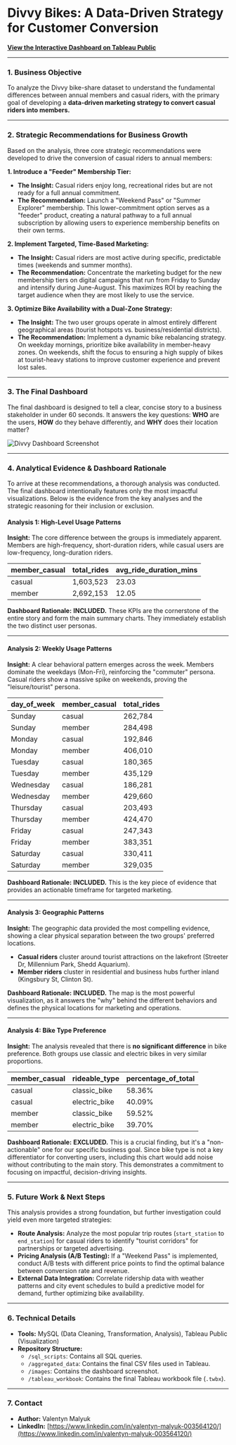 # Divvy Bikes: A Data-Driven Strategy for Customer Conversion

**[View the Interactive Dashboard on Tableau Public](https://public.tableau.com/app/profile/valeryn.malyuk/viz/divvy-bikeshare-analysis/DivyBikes#1)**

---

### 1. Business Objective

To analyze the Divvy bike-share dataset to understand the fundamental differences between annual members and casual riders, with the primary goal of developing a **data-driven marketing strategy to convert casual riders into members.**

---

### 2. Strategic Recommendations for Business Growth

Based on the analysis, three core strategic recommendations were developed to drive the conversion of casual riders to annual members:

**1. Introduce a "Feeder" Membership Tier:**
   - **The Insight:** Casual riders enjoy long, recreational rides but are not ready for a full annual commitment.
   - **The Recommendation:** Launch a "Weekend Pass" or "Summer Explorer" membership. This lower-commitment option serves as a "feeder" product, creating a natural pathway to a full annual subscription by allowing users to experience membership benefits on their own terms.

**2. Implement Targeted, Time-Based Marketing:**
   - **The Insight:** Casual riders are most active during specific, predictable times (weekends and summer months).
   - **The Recommendation:** Concentrate the marketing budget for the new membership tiers on digital campaigns that run from Friday to Sunday and intensify during June-August. This maximizes ROI by reaching the target audience when they are most likely to use the service.

**3. Optimize Bike Availability with a Dual-Zone Strategy:**
   - **The Insight:** The two user groups operate in almost entirely different geographical areas (tourist hotspots vs. business/residential districts).
   - **The Recommendation:** Implement a dynamic bike rebalancing strategy. On weekday mornings, prioritize bike availability in member-heavy zones. On weekends, shift the focus to ensuring a high supply of bikes at tourist-heavy stations to improve customer experience and prevent lost sales.

---

### 3. The Final Dashboard

The final dashboard is designed to tell a clear, concise story to a business stakeholder in under 60 seconds. It answers the key questions: **WHO** are the users, **HOW** do they behave differently, and **WHY** does their location matter?

![Divvy Dashboard Screenshot](https://github.com/valentinbergm/divvy-bikeshare-analysis/assets/99516887/e4195a01-d6d0-49bd-84b9-db1cf81638b8)

---

### 4. Analytical Evidence & Dashboard Rationale

To arrive at these recommendations, a thorough analysis was conducted. The final dashboard intentionally features only the most impactful visualizations. Below is the evidence from the key analyses and the strategic reasoning for their inclusion or exclusion.

#### **Analysis 1: High-Level Usage Patterns**
**Insight:** The core difference between the groups is immediately apparent. Members are high-frequency, short-duration riders, while casual users are low-frequency, long-duration riders.

| member_casual | total_rides | avg_ride_duration_mins |
| :------------ | :---------- | :--------------------- |
| casual        | 1,603,523   | 23.03                  |
| member        | 2,692,153   | 12.05                  |

**Dashboard Rationale:** **INCLUDED.** These KPIs are the cornerstone of the entire story and form the main summary charts. They immediately establish the two distinct user personas.

---

#### **Analysis 2: Weekly Usage Patterns**
**Insight:** A clear behavioral pattern emerges across the week. Members dominate the weekdays (Mon-Fri), reinforcing the "commuter" persona. Casual riders show a massive spike on weekends, proving the "leisure/tourist" persona.

| day_of_week | member_casual | total_rides |
| :---------- | :------------ | :---------- |
| Sunday      | casual        | 262,784     |
| Sunday      | member        | 284,498     |
| Monday      | casual        | 192,846     |
| Monday      | member        | 406,010     |
| Tuesday     | casual        | 180,365     |
| Tuesday     | member        | 435,129     |
| Wednesday   | casual        | 186,281     |
| Wednesday   | member        | 429,660     |
| Thursday    | casual        | 203,493     |
| Thursday    | member        | 424,470     |
| Friday      | casual        | 247,343     |
| Friday      | member        | 383,351     |
| Saturday    | casual        | 330,411     |
| Saturday    | member        | 329,035     |

**Dashboard Rationale:** **INCLUDED.** This is the key piece of evidence that provides an actionable timeframe for targeted marketing.

---

#### **Analysis 3: Geographic Patterns**
**Insight:** The geographic data provided the most compelling evidence, showing a clear physical separation between the two groups' preferred locations.
-   **Casual riders** cluster around tourist attractions on the lakefront (Streeter Dr, Millennium Park, Shedd Aquarium).
-   **Member riders** cluster in residential and business hubs further inland (Kingsbury St, Clinton St).

**Dashboard Rationale:** **INCLUDED.** The map is the most powerful visualization, as it answers the "why" behind the different behaviors and defines the physical locations for marketing and operations.

---

#### **Analysis 4: Bike Type Preference**
**Insight:** The analysis revealed that there is **no significant difference** in bike preference. Both groups use classic and electric bikes in very similar proportions.

| member_casual | rideable_type | percentage_of_total |
| :------------ | :------------ | :------------------ |
| casual        | classic_bike  | 58.36%              |
| casual        | electric_bike | 40.09%              |
| member        | classic_bike  | 59.52%              |
| member        | electric_bike | 39.70%              |

**Dashboard Rationale:** **EXCLUDED.** This is a crucial finding, but it's a "non-actionable" one for our specific business goal. Since bike type is not a key differentiator for converting users, including this chart would add noise without contributing to the main story. This demonstrates a commitment to focusing on impactful, decision-driving insights.

---

### 5. Future Work & Next Steps

This analysis provides a strong foundation, but further investigation could yield even more targeted strategies:

*   **Route Analysis:** Analyze the most popular trip routes (`start_station` to `end_station`) for casual riders to identify "tourist corridors" for partnerships or targeted advertising.
*   **Pricing Analysis (A/B Testing):** If a "Weekend Pass" is implemented, conduct A/B tests with different price points to find the optimal balance between conversion rate and revenue.
*   **External Data Integration:** Correlate ridership data with weather patterns and city event schedules to build a predictive model for demand, further optimizing bike availability.

---

### 6. Technical Details

*   **Tools:** MySQL (Data Cleaning, Transformation, Analysis), Tableau Public (Visualization)
*   **Repository Structure:**
    -   `/sql_scripts`: Contains all SQL queries.
    -   `/aggregated_data`: Contains the final CSV files used in Tableau.
    -   `/images`: Contains the dashboard screenshot.
    -   `/tableau_workbook`: Contains the final Tableau workbook file (`.twbx`).

---

### 7. Contact

*   **Author:** Valentyn Malyuk
*   **LinkedIn:** [https://www.linkedin.com/in/valentyn-malyuk-003564120/](https://www.linkedin.com/in/valentyn-malyuk-003564120/)
